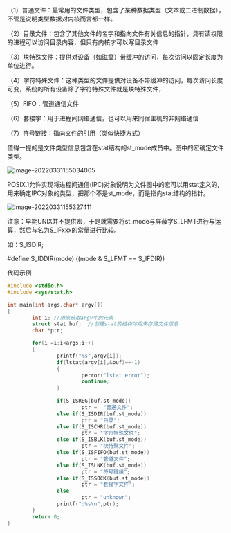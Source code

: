 （1）普通文件：最常用的文件类型，包含了某种数据类型（文本或二进制数据），不管是说明类型数据对内核而言都一样。

（2）目录文件：包含了其他文件的名字和指向文件有关信息的指针，具有读权限的进程可以访问目录内容，但只有内核才可以写目录文件

（3）块特殊文件：提供对设备（如磁盘）带缓冲的访问，每次访问以固定长度为单位进行。

（4）字符特殊文件：这种类型的文件提供对设备不带缓冲的访问，每次访问长度可变，系统的所有设备除了字符特殊文件就是块特殊文件，

（5）FIFO：管道通信文件

（6）套接字：用于进程间网络通信，也可以用来同宿主机的非网络通信

（7）符号链接：指向文件的引用（类似快捷方式）



值得一提的是文件类型信息包含在stat结构的st_mode成员中。图中的宏确定文件类型。

![image-20220331155034005](../image/image-20220331155034005.png)

POSIX.1允许实现将进程间通信(IPC)对象说明为文件图中的宏可以用stat定义的,用来确定IPC对象的类型，把那个不是st_mode，而是指向stat结构的指针。

![image-20220331155327411](../image/image-20220331155327411.png)

注意：早期UNIX并不提供宏，于是就需要将st_mode与屏蔽字S_LFMT进行与运算，然后与名为S_IFxxx的常量进行比较。

如：S_ISDIR;

#define S_IDDIR(mode)   ((mode & S_LFMT  ==  S_IFDIR))

代码示例

```c
#include <stdio.h>
#include <sys/stat.h>

int main(int args,char* argv[])
{
        int i; //用来获取argv中的元素
        struct stat buf;  //创建stat的结构体用来存储文件信息
        char *ptr;

        for(i =i;i<args;i++)
        {
                printf("%s",argv[i]);
                if(lstat(argv[i],&buf)==-1)
                {
                        perror("lstat error");
                        continue;
                }
                
                if(S_ISREG(buf.st_mode))
                        ptr =  "普通文件"; 
                else if(S_ISDIR(buf.st_mode))
                        ptr = "目录";
                else if(S_ISCHR(buf.st_mode))
                        ptr = "字符特殊文件";
                else if(S_ISBLK(buf.st_mode))
                        ptr = "块特殊文件";
                else if(S_ISFIFO(buf.st_mode))
                        ptr = "管道文件";
                else if(S_ISLNK(buf.st_mode))
                        ptr = "符号链接";
                else if(S_ISSOCK(buf.st_mode))
                        ptr = "套接字文件";
                else
                        ptr = "unknown";
                printf(":%s\n",ptr);
        }
        return 0;
}
```

